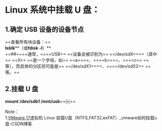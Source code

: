 # Linux 系统中挂载 U 盘：

## 1.确定 USB 设备的设备节点

==查看所有块设备：==  
**lsblk****（或****fdisk -l****）**  
==##====通常，====USB== ==设备会被识别为== ==/dev/sdX====（其中== ==X== ==是一个字母，如== ==a====、====b====、====c== ==等），而具体的分区则可能是== ==/dev/sdX1====、====/dev/sdX2== ==等。==
   

## 2.挂载 U 盘

**mount /dev/sdb1 /mnt/usb**==￼==
    
Note：  
1.[VMware 17](https://blog.csdn.net/2303_78867007/article/details/138807864)虚拟机 Linux 挂载U盘（NTFS,FAT32,exFAT）_vmware如何挂载u盘-CSDN博客